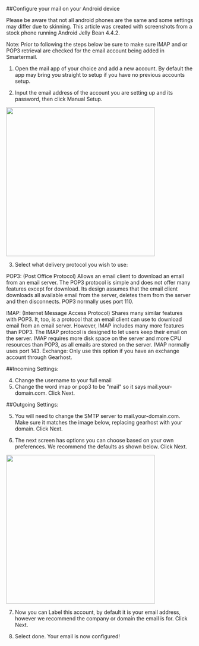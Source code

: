 ##Configure your mail on your Android device

Please be aware that not all android phones are the same and some settings may differ due to skinning. This article was created with screenshots from a stock phone running Android Jelly Bean 4.4.2.

Note: Prior to following the steps below be sure to make sure IMAP and or POP3 retrieval are checked for the email account being added in Smartermail. 

1. Open the mail app of your choice and add a new account.  By default the app may bring you straight to setup if you have no previous accounts setup.

2. Input the email address of the account you are setting up and its password, then click Manual Setup.
<img src="https://raw.githubusercontent.com/GearHost/docs/master/Images/android-setup-username-password.png" style="width: 400px;" />

3. Select what delivery protocol you wish to use:

POP3: (Post Office Protocol) Allows an email client to download an email from an email server. The POP3 protocol is simple and does not offer many features except for download. Its design assumes that the email client downloads all available email from the server, deletes them from the server and then disconnects. POP3 normally uses port 110.

IMAP: (Internet Message Access Protocol) Shares many similar features with POP3. It, too, is a protocol that an email client can use to download email from an email server. However, IMAP includes many more features than POP3. The IMAP protocol is designed to let users keep their email on the server. IMAP requires more disk space on the server and more CPU resources than POP3, as all emails are stored on the server. IMAP normally uses port 143. 
Exchange: Only use this option if you have an exchange account through Gearhost.  

##Incoming Settings:

4. Change the username to your full email
5. Change the word imap or pop3 to be "mail" so it says mail.your-domain.com.  Click Next.


##Outgoing Settings:

5. You will need to change the SMTP server to mail.your-domain.com.  Make sure it matches the image below, replacing gearhost with your domain. Click Next.



6. The next screen has options you can choose based on your own preferences.  We recommend the defaults as shown below.  Click Next.

<img src="https://raw.githubusercontent.com/GearHost/docs/master/Images/android-setup-timeset.png" style="width: 400px;" />

7. Now you can Label this account, by default it is your email address, however we recommend the company or domain the email is for.  Click Next.

8. Select done. Your email is now configured!